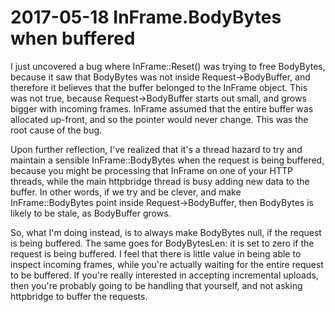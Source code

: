 2017-05-18 InFrame.BodyBytes when buffered
==========================================

I just uncovered a bug where InFrame::Reset() was trying to free BodyBytes, because it
saw that BodyBytes was not inside Request->BodyBuffer, and therefore it believes that
the buffer belonged to the InFrame object. This was not true, because Request->BodyBuffer
starts out small, and grows bigger with incoming frames. InFrame assumed that the
entire buffer was allocated up-front, and so the pointer would never change. This was
the root cause of the bug.

Upon further reflection, I've realized that it's a thread hazard to try and maintain
a sensible InFrame::BodyBytes when the request is being buffered, because you might
be processing that InFrame on one of your HTTP threads, while the main httpbridge
thread is busy adding new data to the buffer. In other words, if we try and be clever,
and make InFrame::BodyBytes point inside Request->BodyBuffer, then BodyBytes is likely
to be stale, as BodyBuffer grows.

So, what I'm doing instead, is to always make BodyBytes null, if the request is
being buffered. The same goes for BodyBytesLen: it is set to zero if the request is 
being buffered. I feel that there is little value in being able to inspect incoming
frames, while you're actually waiting for the entire request to be buffered. If you're
really interested in accepting incremental uploads, then you're probably going to be
handling that yourself, and not asking httpbridge to buffer the requests.

